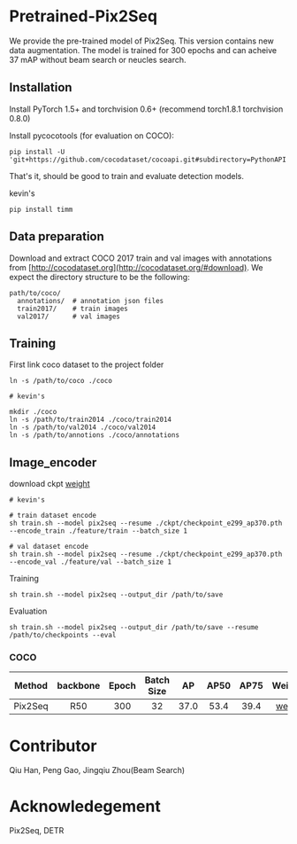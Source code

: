 # Pretrained-Pix2Seq
We provide the pre-trained model of Pix2Seq. This version contains new data augmentation. The model is trained for 300 epochs and can acheive 37 mAP without beam search or neucles search. 


## Installation

Install PyTorch 1.5+ and torchvision 0.6+ (recommend torch1.8.1 torchvision 0.8.0)

Install pycocotools (for evaluation on COCO):

```
pip install -U 'git+https://github.com/cocodataset/cocoapi.git#subdirectory=PythonAPI'
```

That's it, should be good to train and evaluate detection models.

kevin's
``` 
pip install timm
```

## Data preparation

Download and extract COCO 2017 train and val images with annotations from
[http://cocodataset.org](http://cocodataset.org/#download).
We expect the directory structure to be the following:
```
path/to/coco/
  annotations/  # annotation json files
  train2017/    # train images
  val2017/      # val images
```

## Training

First link coco dataset to the project folder
```
ln -s /path/to/coco ./coco 

# kevin's

mkdir ./coco
ln -s /path/to/train2014 ./coco/train2014
ln -s /path/to/val2014 ./coco/val2014
ln -s /path/to/annotions ./coco/annotations

```

## Image_encoder

download ckpt [weight](https://drive.google.com/file/d/1b7KzqnEBIQCTKmk9SqsXNqX2nlTZSFV_/view?usp=sharing)

```
# kevin's

# train dataset encode
sh train.sh --model pix2seq --resume ./ckpt/checkpoint_e299_ap370.pth --encode_train ./feature/train --batch_size 1

# val dataset encode
sh train.sh --model pix2seq --resume ./ckpt/checkpoint_e299_ap370.pth --encode_val ./feature/val --batch_size 1

```
Training
```
sh train.sh --model pix2seq --output_dir /path/to/save
```

Evaluation
```
sh train.sh --model pix2seq --output_dir /path/to/save --resume /path/to/checkpoints --eval
```

### COCO 

| Method  | backbone | Epoch | Batch Size | AP   | AP50  | AP75  | Weights |
| :-----: | :------: | :----:| :---------:| :---:| :---: | :---: | :-----: |
| Pix2Seq | R50      | 300   | 32         | 37.0 | 53.4 | 39.4 | [weight](https://drive.google.com/file/d/1b7KzqnEBIQCTKmk9SqsXNqX2nlTZSFV_/view?usp=sharing) | 

# Contributor
Qiu Han, Peng Gao, Jingqiu Zhou(Beam Search)

# Acknowledegement
Pix2Seq, DETR 
